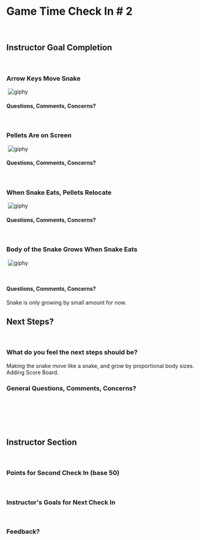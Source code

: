 # Game Time Check In # 2
​
## Instructor Goal Completion
​
### Arrow Keys Move Snake
​
![giphy](http://g.recordit.co/z8BuNKhMn5.gif)
​
#### Questions, Comments, Concerns?
​
### Pellets Are on Screen
​
![giphy](http://g.recordit.co/z8BuNKhMn5.gif)

#### Questions, Comments, Concerns?
​
### When Snake Eats, Pellets Relocate
​
![giphy](http://g.recordit.co/z8BuNKhMn5.gif)
​
#### Questions, Comments, Concerns?
​
### Body of the Snake Grows When Snake Eats
​
![giphy](http://g.recordit.co/z8BuNKhMn5.gif)

​
#### Questions, Comments, Concerns?
Snake is only growing by small amount for now.
​
## Next Steps?
​
### What do you feel the next steps should be?
Making the snake move like a snake, and grow by proportional body sizes.
Adding Score Board.
​
### General Questions, Comments, Concerns?
​
-----
​
## Instructor Section
​
### Points for Second Check In (base 50)
​
### Instructor's Goals for Next Check In
​
### Feedback?
